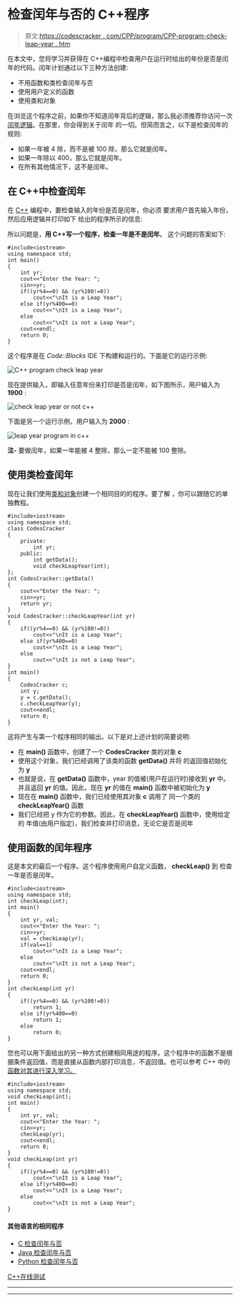 # 检查闰年与否的 C++程序

> 原文:[https://codescracker . com/CPP/program/CPP-program-check-leap-year . htm](https://codescracker.com/cpp/program/cpp-program-check-leap-year.htm)

在本文中，您将学习并获得在 C++编程中检查用户在运行时给出的年份是否是闰年的代码。闰年计划通过以下三种方法创建:

*   不用函数和类检查闰年与否
*   使用用户定义的函数
*   使用类和对象

在浏览这个程序之前，如果你不知道闰年背后的逻辑，那么我必须推荐你访问一次[闰年逻辑](/nonprog/leap-year.htm)。在那里，你会得到关于闰年 的一切。但简而言之，以下是检查闰年的规则:

*   如果一年被 4 除，而不是被 100 除，那么它就是闰年。
*   如果一年除以 400，那么它就是闰年。
*   在所有其他情况下，这不是闰年。

## 在 C++中检查闰年

在 [C++](/cpp/index.htm) 编程中，要检查输入的年份是否是闰年，你必须 要求用户首先输入年份，然后应用逻辑并打印如下 给出的程序所示的信息:

所以问题是，**用 C++写一个程序，检查一年是不是闰年**。 这个问题的答案如下:

```
#include<iostream>
using namespace std;
int main()
{
    int yr;
    cout<<"Enter the Year: ";
    cin>>yr;
    if((yr%4==0) && (yr%100!=0))
        cout<<"\nIt is a Leap Year";
    else if(yr%400==0)
        cout<<"\nIt is a Leap Year";
    else
        cout<<"\nIt is not a Leap Year";
    cout<<endl;
    return 0;
}
```

这个程序是在 *Code::Blocks* IDE 下构建和运行的。下面是它的运行示例:

![C++ program check leap year](../Images/add62ad7c8e2da427b500258ccdadc80.png)

现在提供输入，即输入任意年份来打印是否是闰年，如下图所示，用户输入为 **1900** :

![check leap year or not c++](../Images/318876d0feb41501db9018c399e959fd.png)

下面是另一个运行示例，用户输入为 **2000** :

![leap year program in c++](../Images/a51a044a0e8295b1ee854f465bad2c54.png)

**注-** 要做闰年，如果一年能被 4 整除，那么一定不能被 100 整除。

## 使用类检查闰年

现在让我们使用[类和对象](/cpp/cpp-classes-objects.htm)创建一个相同目的的程序。要了解 ，你可以跟随它的单独教程。

```
#include<iostream>
using namespace std;
class CodesCracker
{
    private:
        int yr;
    public:
        int getData();
        void checkLeapYear(int);
};
int CodesCracker::getData()
{
    cout<<"Enter the Year: ";
    cin>>yr;
    return yr;
}
void CodesCracker::checkLeapYear(int yr)
{
    if((yr%4==0) && (yr%100!=0))
        cout<<"\nIt is a Leap Year";
    else if(yr%400==0)
        cout<<"\nIt is a Leap Year";
    else
        cout<<"\nIt is not a Leap Year";
}
int main()
{
    CodesCracker c;
    int y;
    y = c.getData();
    c.checkLeapYear(y);
    cout<<endl;
    return 0;
}
```

这将产生与第一个程序相同的输出。以下是对上述计划的简要说明:

*   在 **main()** 函数中，创建了一个 **CodesCracker** 类的对象 **c**
*   使用这个对象，我们已经调用了该类的函数 **getData()** 并将 的返回值初始化为 **y**
*   也就是说，在 **getData()** 函数中，year 的值被(用户在运行时)接收到 **yr** 中。 并且返回 **yr** 的值。因此，现在 **yr** 的值在 **main()** 函数中被初始化为 **y**
*   现在在 **main()** 函数中，我们已经使用其对象 **c** 调用了 同一个类的 **checkLeapYear()** 函数
*   我们已经把 y 作为它的参数。因此，在 **checkLeapYear()** 函数中，使用给定的 年值(由用户指定)，我们检查并打印消息，无论它是否是闰年

## 使用函数的闰年程序

这是本文的最后一个程序。这个程序使用用户自定义函数， **checkLeap()** 到 检查一年是否是闰年。

```
#include<iostream>
using namespace std;
int checkLeap(int);
int main()
{
    int yr, val;
    cout<<"Enter the Year: ";
    cin>>yr;
    val = checkLeap(yr);
    if(val==1)
        cout<<"\nIt is a Leap Year";
    else
        cout<<"\nIt is not a Leap Year";
    cout<<endl;
    return 0;
}
int checkLeap(int yr)
{
    if((yr%4==0) && (yr%100!=0))
        return 1;
    else if(yr%400==0)
        return 1;
    else
        return 0;
}
```

您也可以用下面给出的另一种方式创建相同用途的程序。这个程序中的函数不是根据条件返回值，而是直接从函数内部打印消息，不返回值。也可以参考 C++ 中的[函数对其进行深入学习。](/cpp/cpp-functions.htm)

```
#include<iostream>
using namespace std;
void checkLeap(int);
int main()
{
    int yr, val;
    cout<<"Enter the Year: ";
    cin>>yr;
    checkLeap(yr);
    cout<<endl;
    return 0;
}
void checkLeap(int yr)
{
    if((yr%4==0) && (yr%100!=0))
        cout<<"\nIt is a Leap Year";
    else if(yr%400==0)
        cout<<"\nIt is a Leap Year";
    else
        cout<<"\nIt is not a Leap Year";
}
```

#### 其他语言的相同程序

*   [C 检查闰年与否](/c/program/c-program-check-leap-year.htm)
*   [Java 检查闰年与否](/java/program/java-program-check-leap-year.htm)
*   [Python 检查闰年与否](/python/program/python-program-check-leap-year.htm)

[C++在线测试](/exam/showtest.php?subid=3)

* * *

* * *